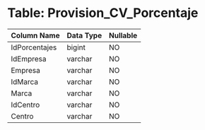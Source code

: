 # Table: Provision_CV_Porcentaje

| Column Name | Data Type | Nullable |
|-------------|-----------|----------|
| IdPorcentajes | bigint | NO |
| IdEmpresa | varchar | NO |
| Empresa | varchar | NO |
| IdMarca | varchar | NO |
| Marca | varchar | NO |
| IdCentro | varchar | NO |
| Centro | varchar | NO |
